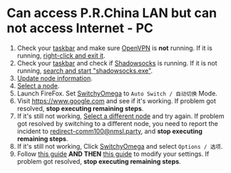 # Can access P.R.China LAN but can not access Internet - PC

1. Check your [taskbar](./deps/systray.jpg) and make sure [OpenVPN](./deps/ovpn-logo.png) is **not** running. If it is running, [right-click and exit it](./deps/ovpn-exit.png). 
2. Check your [taskbar](./deps/systray.jpg) and check if [Shadowsocks](./deps/ss-logo.png) is running. If it is not running, [search and start "shadowsocks.exe"](https://support.microsoft.com/en-us/windows/find-all-your-apps-and-programs-cadb9c4b-459d-dfcb-2964-14aac1d7d964#WindowsVersion=Windows_10). 
3. [Update node information](./deps/ssupdateall.png). 
4. [Select a node](./deps/ssselectnode.png). 
5. Launch FireFox. Set [SwitchyOmega](./deps/what-is-switchyomega.md) to `Auto Switch / 自动切换` Mode.
6. Visit <https://www.google.com> and see if it's working. If problem got resolved, **stop executing remaining steps**. 
7. If it's still not working, [Select a different node](./deps/ssselectnode.png) and try again. If problem got resolved by switching to a different node, you need to report the incident to <redirect-comm100@nmsl.party>, and **stop executing remaining steps**. 
8. If it's still not working, Click [SwitchyOmega](./deps/what-is-switchyomega.md) and select `Options / 选项`. 
9. Follow [this guide](./deps/switchyomega-confreset1.png) **AND THEN** [this guide](./deps/switchyomega-confreset2.png) to modify your settings. If problem got resolved, **stop executing remaining steps**.


